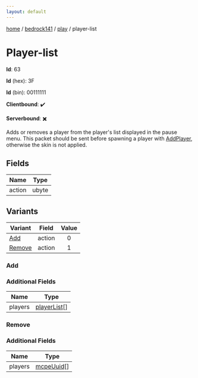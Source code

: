 ```yaml
---
layout: default
---
```


[home](/)  /  [bedrock141](/protocol/bedrock141)  /  [play](/protocol/bedrock141/play)  /  player-list

# Player-list

**Id**: 63

**Id** (hex): 3F

**Id** (bin): 00111111

**Clientbound**: ✔️

**Serverbound**: ✖️

Adds or removes a player from the player's list displayed in the pause menu. This packet should be sent before spawning a player with [AddPlayer](#play_add-player), otherwise the skin is not applied.

## Fields

Name | Type
---|---
action | ubyte

## Variants

Variant | Field | Value
---|---|:---:
[Add](#add) | action | 0
[Remove](#remove) | action | 1

### Add

### Additional Fields

Name | Type
---|---
players | [playerList](/protocol/bedrock141/types/player-list)[]

### Remove

### Additional Fields

Name | Type
---|---
players | [mcpeUuid](/protocol/bedrock141/types/mcpe-uuid)[]

